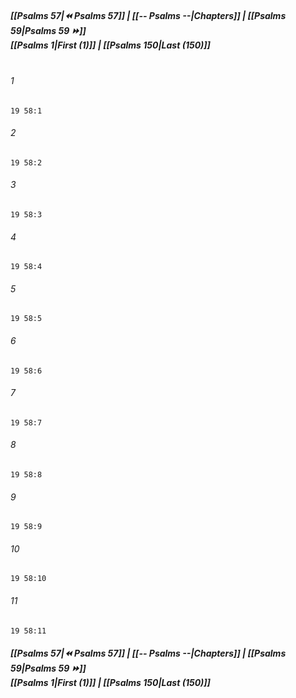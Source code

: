 
##### **[[Psalms 57|⏪ Psalms 57]] | [[-- Psalms --|Chapters]] | [[Psalms 59|Psalms 59 ⏩]]**<br>**[[Psalms 1|First (1)]] | [[Psalms 150|Last (150)]]**<br><br>

###### 1
``` verse
19 58:1
```
###### 2
``` verse
19 58:2
```
###### 3
``` verse
19 58:3
```
###### 4
``` verse
19 58:4
```
###### 5
``` verse
19 58:5
```
###### 6
``` verse
19 58:6
```
###### 7
``` verse
19 58:7
```
###### 8
``` verse
19 58:8
```
###### 9
``` verse
19 58:9
```
###### 10
``` verse
19 58:10
```
###### 11
``` verse
19 58:11
```

##### **[[Psalms 57|⏪ Psalms 57]] | [[-- Psalms --|Chapters]] | [[Psalms 59|Psalms 59 ⏩]]**<br>**[[Psalms 1|First (1)]] | [[Psalms 150|Last (150)]]**
